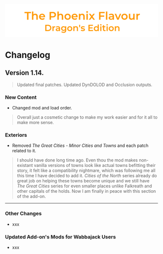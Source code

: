 ![image](images/Banner.png)

# Changelog

## Version 1.14.

> Updated final patches. Updated DynDOLOD and Occlusion outputs.

### New Content

* Changed mod and load order.
> Overall just a cosmetic change to make my work easier and for it all to make more sense. 

### Exteriors

* Removed _The Great Cities - Minor Cities and Towns_ and each patch related to it.
> I should have done long time ago. Even thou the mod makes non-existant vanilla versions of towns look like actual towns befitting their story, it felt like a compatibility nightmare, which was following me all this time I have decided to add it. _Cities of the North_ series already do great job on helping these towns become unique and we still have _The Great Cities_ series for even smaller places unlike Falkreath and other capitals of the holds. Now I am finally in peace with this section of the add-on.

---

### Other Changes

* xxx

### Updated Add-on's Mods for Wabbajack Users

* xxx
